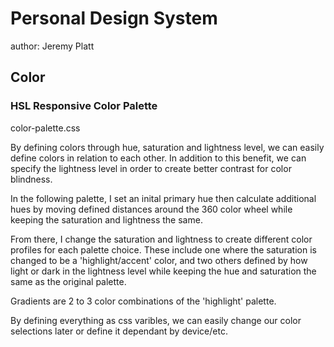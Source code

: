 # Personal Design System
author: Jeremy Platt

## Color
### HSL Responsive Color Palette
color-palette.css

By defining colors through hue, saturation and lightness level, we can easily define colors in relation to each other. In addition to this benefit, we can specify the lightness level in order to create better contrast for color blindness.

In the following palette, I set an inital primary hue then calculate additional hues by moving defined distances around the 360 color wheel while keeping the saturation and lightness the same.

From there, I change the saturation and lightness to create different color profiles for each palette choice. These include one where the saturation is changed to be a 'highlight/accent' color, and two others defined by how light or dark in the lightness level while keeping the hue and saturation the same as the original palette.

Gradients are 2 to 3 color combinations of the 'highlight' palette.

By defining everything as css varibles, we can easily change our color selections later or define it dependant by device/etc.
